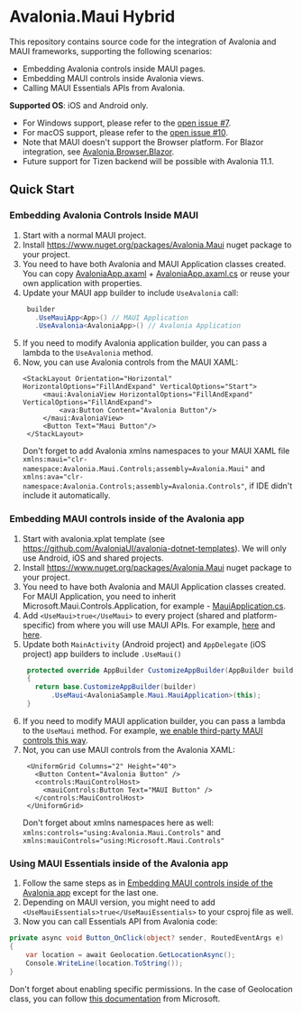 # Avalonia.Maui Hybrid

This repository contains source code for the integration of Avalonia and MAUI frameworks, supporting the following scenarios:
- Embedding Avalonia controls inside MAUI pages.
- Embedding MAUI controls inside Avalonia views.
- Calling MAUI Essentials APIs from Avalonia.

**Supported OS**: iOS and Android only.
- For Windows support, please refer to the [open issue #7](https://github.com/AvaloniaUI/AvaloniaMauiHybrid/issues/7).
- For macOS support, please refer to the [open issue #10](https://github.com/AvaloniaUI/AvaloniaMauiHybrid/issues/10).
- Note that MAUI doesn't support the Browser platform. For Blazor integration, see [Avalonia.Browser.Blazor](https://www.nuget.org/packages/Avalonia.Browser.Blazor).
- Future support for Tizen backend will be possible with Avalonia 11.1.

## Quick Start

### Embedding Avalonia Controls Inside MAUI

1. Start with a normal MAUI project.
2. Install https://www.nuget.org/packages/Avalonia.Maui nuget package to your project.
3. You need to have both Avalonia and MAUI Application classes created. You can copy [AvaloniaApp.axaml](https://github.com/AvaloniaUI/AvaloniaMauiHybrid/blob/main/MauiSample/AvaloniaApp.axaml) + [AvaloniaApp.axaml.cs](https://github.com/AvaloniaUI/AvaloniaMauiHybrid/blob/main/MauiSample/AvaloniaApp.axaml.cs) or reuse your own application with properties.
4. Update your MAUI app builder to include `UseAvalonia` call:
   ```csharp
    builder
      .UseMauiApp<App>() // MAUI Application
      .UseAvalonia<AvaloniaApp>() // Avalonia Application
   ```
5. If you need to modify Avalonia application builder, you can pass a lambda to the `UseAvalonia` method.
6. Now, you can use Avalonia controls from the MAUI XAML:
   ```xaml
   <StackLayout Orientation="Horizontal"  HorizontalOptions="FillAndExpand" VerticalOptions="Start">
        <maui:AvaloniaView HorizontalOptions="FillAndExpand" VerticalOptions="FillAndExpand">
            <ava:Button Content="Avalonia Button"/>
        </maui:AvaloniaView>
        <Button Text="Maui Button"/>
    </StackLayout>
   ```
   Don't forget to add Avalonia xmlns namespaces to your MAUI XAML file `xmlns:maui="clr-namespace:Avalonia.Maui.Controls;assembly=Avalonia.Maui"` and `xmlns:ava="clr-namespace:Avalonia.Controls;assembly=Avalonia.Controls"`, if IDE didn't include it automatically.


### Embedding MAUI controls inside of the Avalonia app

1. Start with avalonia.xplat template (see https://github.com/AvaloniaUI/avalonia-dotnet-templates). We will only use Android, iOS and shared projects.
2. Install https://www.nuget.org/packages/Avalonia.Maui nuget package to your project.
3. You need to have both Avalonia and MAUI Application classes created. For MAUI Application, you need to inherit Microsoft.Maui.Controls.Application, for example - [MauiApplication.cs](https://github.com/AvaloniaUI/AvaloniaMauiHybrid/blob/main/AvaloniaSample/AvaloniaSample/Maui/MauiApplication.cs).
4. Add `<UseMaui>true</UseMaui>` to every project (shared and platform-specific) from where you will use MAUI APIs. For example, [here](https://github.com/AvaloniaUI/AvaloniaMauiHybrid/blob/main/AvaloniaSample/AvaloniaSample/AvaloniaSample.csproj#L4) and [here](https://github.com/AvaloniaUI/AvaloniaMauiHybrid/blob/main/AvaloniaSample/AvaloniaSample.iOS/AvaloniaSample.iOS.csproj#L4).
5. Update both `MainActivity` (Android project) and `AppDelegate` (iOS project) app builders to include `.UseMaui()`
   ```csharp
    protected override AppBuilder CustomizeAppBuilder(AppBuilder builder)
    {
      return base.CustomizeAppBuilder(builder)
          .UseMaui<AvaloniaSample.Maui.MauiApplication>(this);
    }
   ```
6. If you need to modify MAUI application builder, you can pass a lambda to the `UseMaui` method. For example, [we enable third-party MAUI controls this way](https://github.com/AvaloniaUI/AvaloniaMauiHybrid/blob/main/AvaloniaSample/AvaloniaSample.iOS/AppDelegate.cs#L26-L28).
7. Not, you can use MAUI controls from the Avalonia XAML:
   ```xaml
    <UniformGrid Columns="2" Height="40">
      <Button Content="Avalonia Button" />
      <controls:MauiControlHost>
        <mauiControls:Button Text="MAUI Button" />
      </controls:MauiControlHost>
    </UniformGrid>
   ```
   Don't forget about xmlns namespaces here as well: `xmlns:controls="using:Avalonia.Maui.Controls"` and `xmlns:mauiControls="using:Microsoft.Maui.Controls"`


### Using MAUI Essentials inside of the Avalonia app

1. Follow the same steps as in [Embedding MAUI controls inside of the Avalonia app](#embedding-maui-controls-inside-of-the-avalonia-app) except for the last one.
2. Depending on MAUI version, you might need to add `<UseMauiEssentials>true</UseMauiEssentials>` to your csproj file as well.
3. Now you can call Essentials API from Avalonia code:
```csharp
private async void Button_OnClick(object? sender, RoutedEventArgs e)
{
    var location = await Geolocation.GetLocationAsync();
    Console.WriteLine(location.ToString());
}
```
Don't forget about enabling specific permissions. In the case of Geolocation class, you can follow [this documentation](https://learn.microsoft.com/en-us/xamarin/essentials/geolocation?tabs=android) from Microsoft.
